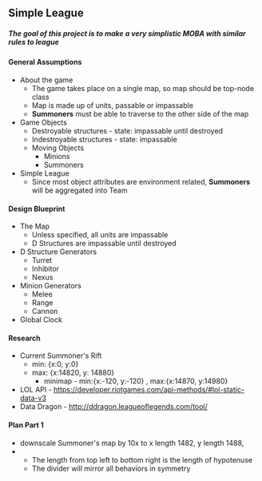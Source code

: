 ## Simple League
##### The goal of this project is to make a very simplistic MOBA with similar rules to league

#### General Assumptions
 - About the game
     - The game takes place on a single map, so map should be top-node class
     - Map is made up of units, passable or impassable
     - **Summoners** must be able to traverse to the other side of the map
 - Game Objects
     - Destroyable structures - state: impassable until destroyed
     - Indestroyable structures - state: impassable
     - Moving Objects
         - Minions
         - Summoners
 - Simple League
     - Since most object attributes are environment related, **Summoners** will be aggregated into Team


#### Design Blueprint
 - The Map
     - Unless specified, all units are impassable
     - D Structures are impassable until destroyed
 - D Structure Generators
     - Turret
     - Inhibitor
     - Nexus
 - Minion Generators
     - Melee
     - Range
     - Cannon
 - Global Clock

#### Research
 - Current Summoner's Rift
     - min: {x:0, y:0}
     - max: {x:14820, y: 14880}
         - minimap - min:{x:-120, y:-120} , max:{x:14870, y:14980}
 - LOL API - https://developer.riotgames.com/api-methods/#lol-static-data-v3
 - Data Dragon - http://ddragon.leagueoflegends.com/tool/


#### Plan Part 1
 - downscale Summoner's map by 10x to x length 1482, y length 1488,
 - 
     - The length from top left to bottom right is the length of hypotenuse
     - The divider will mirror all behaviors in symmetry
